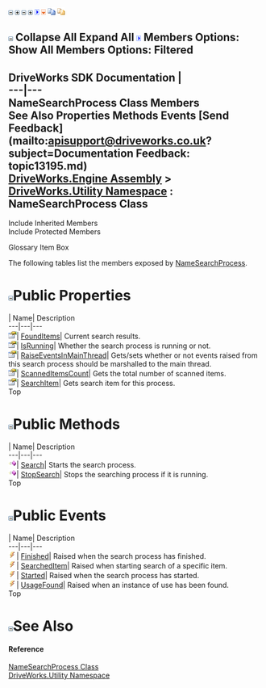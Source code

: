 ![](dotnetimages/collapse.gif) ![](dotnetimages/expand.gif) ![](dotnetimages/collapse.gif) ![](dotnetimages/expand.gif) ![](dotnetimages/drpdown.gif) ![](dotnetimages/drpdown_orange.gif) ![](dotnetimages/copycode.gif) ![](dotnetimages/copycodeHighlight.gif)

![](dotnetimages/collapse.gif) Collapse All Expand All ![](dotnetimages/drpdown.gif) Members Options: Show All  Members Options: Filtered   
---  
DriveWorks SDK Documentation  |   
---|---  
NameSearchProcess Class Members   
See Also Properties Methods Events [Send Feedback](mailto:apisupport@driveworks.co.uk?subject=Documentation Feedback: topic13195.md)  
[DriveWorks.Engine Assembly](topic2156.md) > [DriveWorks.Utility Namespace](topic13190.md) : NameSearchProcess Class  
---  
  
Include Inherited Members    
Include Protected Members  


Glossary Item Box

The following tables list the members exposed by [NameSearchProcess](topic13195.md).

# ![](dotnetimages/collapse.gif)Public Properties

| Name| Description  
---|---|---  
![Public Property](dotnetimages/publicProperty.gif)| [FoundItems](topic13203.md)| Current search results.   
![Public Property](dotnetimages/publicProperty.gif)| [IsRunning](topic13204.md)| Whether the search process is running or not.   
![Public Property](dotnetimages/publicProperty.gif)| [RaiseEventsInMainThread](topic13205.md)| Gets/sets whether or not events raised from this search process should be marshalled to the main thread.   
![Public Property](dotnetimages/publicProperty.gif)| [ScannedItemsCount](topic13206.md)| Gets the total number of scanned items.   
![Public Property](dotnetimages/publicProperty.gif)| [SearchItem](topic13207.md)| Gets search item for this process.   
Top

# ![](dotnetimages/collapse.gif)Public Methods

| Name| Description  
---|---|---  
![Public Method](dotnetimages/publicMethod.gif)| [Search](topic13201.md)| Starts the search process.   
![Public Method](dotnetimages/publicMethod.gif)| [StopSearch](topic13202.md)| Stops the searching process if it is running.   
Top

# ![](dotnetimages/collapse.gif)Public Events

| Name| Description  
---|---|---  
![Public Event](dotnetimages/publicEvent.gif)| [Finished](topic13208.md)| Raised when the search process has finished.   
![Public Event](dotnetimages/publicEvent.gif)| [SearchedItem](topic13209.md)| Raised when starting search of a specific item.   
![Public Event](dotnetimages/publicEvent.gif)| [Started](topic13210.md)| Raised when the search process has started.   
![Public Event](dotnetimages/publicEvent.gif)| [UsageFound](topic13211.md)| Raised when an instance of use has been found.   
Top

# ![](dotnetimages/collapse.gif)See Also

#### Reference

[NameSearchProcess Class](topic13195.md)   
[DriveWorks.Utility Namespace](topic13190.md)


